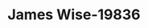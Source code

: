 ---
f_zip-code: 78155
f_state-code: TX
title: James Wise-19836
f_phone: 830-303-0054
f_city-only: Seguin
f_address: 808 W Court Street Seguin
f_location-unique-id: '19836'
slug: james-wise-19836
updated-on: '2024-05-30T13:46:58.046Z'
created-on: '2024-05-30T13:36:59.803Z'
published-on: '2024-05-30T13:54:32.469Z'
f_city-state: cms/city/seguin-tx.md
f_company: cms/company/james-wise.md
f_state: cms/state/texas.md
layout: '[payday-loan].html'
tags: payday-loan
---
